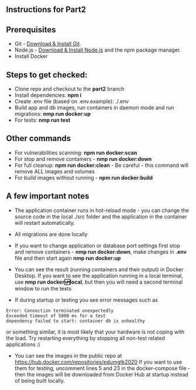 ## Instructions for Part2

## Prerequisites

- Git - [Download & Install Git](https://git-scm.com/downloads).
- Node.js - [Download & Install Node.js](https://nodejs.org/en/download/) and the npm package manager.
- Install Docker

## Steps to get checked:

- Clone repo and checkout to the **part2** branch
- Install dependencies: **npm i**
- Create .env file (based on .env.example): ./.env 
- Build app and db images, run containers in daemon mode and run migrations: **nmp run docker:up**
- For tests: **nmp run test**

## Other commands

- For vulnerabilities scanning: **npm run docker:scan**
- For stop and remove containers - **nmp run docker:down**
- For full cleanup: **npm run docker:clean** - Be careful - this command will remove ALL images and volumes
- For build images without running - **npm run docker:build**

## A few important notes

- The application container runs in hot-reload mode - you can change the source code in the local ./src folder and the application in the container will restart automatically.
- All migrations are done locally
- If you want to change application or database port settings first stop and remove containers - **nmp run docker:down**, make changes in **.env** file and then start again **nmp run docker:up**  
- You can see the result (running containers and their output) in Docker Desktop. If you want to see the application running in a local terminal, use **nmp run docker:up:local**, but then you will need a second terminal window to run the tests

- If during startup or testing you see error messages such as
```
Error: Connection terminated unexpectedly
Exceeded timeout of 5000 ms for a test
dependency failed to start: container db is unhealthy
```
or something similar, it is most likely that your hardware is not coping with the load. Try restarting everything by stopping all non-test related applications :) 

- You can see the images in the public repo at https://hub.docker.com/repositories/edumgtk2020
If you want to use them for testing, uncomment lines 5 and 23 in the docker-compose file - then the images will be downloaded from Docker Hub at startup instead of being built locally. 


